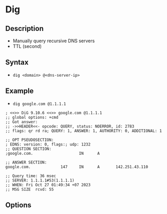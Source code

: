 # Dig

## Description

- Manually query recursive DNS servers
- TTL (second)

## Syntax

- `dig <domain> @<dns-server-ip>`

## Example

- `dig google.com @1.1.1.1`

```
; <<>> DiG 9.10.6 <<>> google.com @1.1.1.1
;; global options: +cmd
;; Got answer:
;; ->>HEADER<<- opcode: QUERY, status: NOERROR, id: 2783
;; flags: qr rd ra; QUERY: 1, ANSWER: 1, AUTHORITY: 0, ADDITIONAL: 1

;; OPT PSEUDOSECTION:
; EDNS: version: 0, flags:; udp: 1232
;; QUESTION SECTION:
;google.com.                    IN      A

;; ANSWER SECTION:
google.com.             147     IN      A       142.251.43.110

;; Query time: 36 msec
;; SERVER: 1.1.1.1#53(1.1.1.1)
;; WHEN: Fri Oct 27 01:49:34 +07 2023
;; MSG SIZE  rcvd: 55
```

## Options

